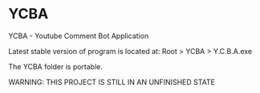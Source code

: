 # YCBA
YCBA - Youtube Comment Bot Application

Latest stable version of program is located at: Root > YCBA > Y.C.B.A.exe

The YCBA folder is portable.

WARNING: THIS PROJECT IS STILL IN AN UNFINISHED STATE